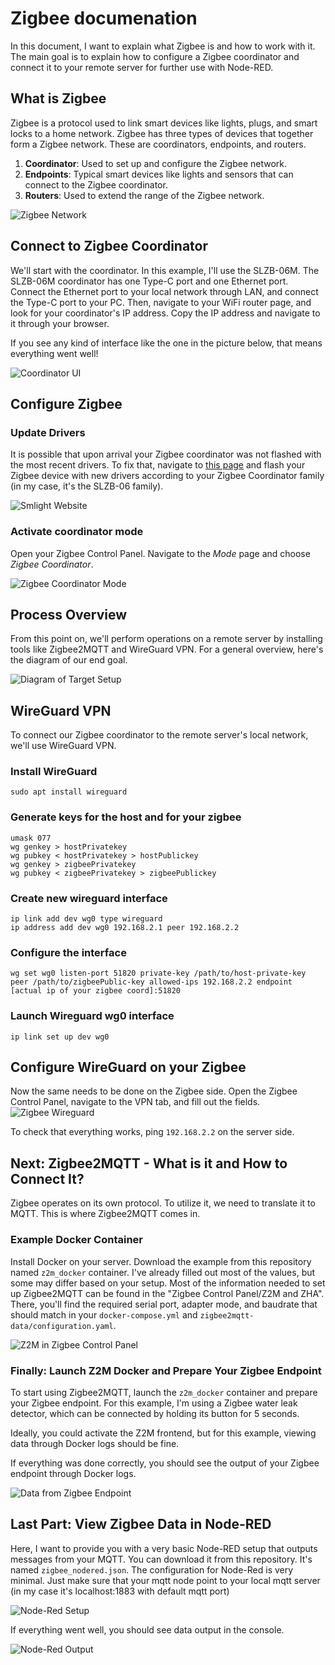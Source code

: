 # Zigbee documenation
In this document, I want to explain what Zigbee is and how to work with it. The main goal is to explain how to configure a Zigbee coordinator and connect it to your remote server for further use with Node-RED.

## What is Zigbee

Zigbee is a protocol used to link smart devices like lights, plugs, and smart locks to a home network. Zigbee has three types of devices that together form a Zigbee network. These are coordinators, endpoints, and routers.

1. **Coordinator**: Used to set up and configure the Zigbee network.
2. **Endpoints**: Typical smart devices like lights and sensors that can connect to the Zigbee coordinator.
3. **Routers**: Used to extend the range of the Zigbee network.

![Zigbee Network](imgs/zigbee_network.png)

## Connect to Zigbee Coordinator

We'll start with the coordinator. In this example, I'll use the SLZB-06M. The SLZB-06M coordinator has one Type-C port and one Ethernet port. Connect the Ethernet port to your local network through LAN, and connect the Type-C port to your PC. Then, navigate to your WiFi router page, and look for your coordinator's IP address. Copy the IP address and navigate to it through your browser.

If you see any kind of interface like the one in the picture below, that means everything went well!

![Coordinator UI](imgs/coord_ui.png)

## Configure Zigbee

### Update Drivers

It is possible that upon arrival your Zigbee coordinator was not flashed with the most recent drivers. To fix that, navigate to [this page](https://smlight.tech/flasher) and flash your Zigbee device with new drivers according to your Zigbee Coordinator family (in my case, it's the SLZB-06 family).

![Smlight Website](imgs/smlight_website.png)

### Activate coordinator mode
Open your Zigbee Control Panel. Navigate to the *Mode* page and choose *Zigbee Coordinator*.

![Zigbee Coordinator Mode](imgs/zmode.png)


## Process Overview

From this point on, we'll perform operations on a remote server by installing tools like Zigbee2MQTT and WireGuard VPN. For a general overview, here's the diagram of our end goal.

![Diagram of Target Setup](imgs/diagram.png)

## WireGuard VPN

To connect our Zigbee coordinator to the remote server's local network, we'll use WireGuard VPN.

### Install WireGuard
```
sudo apt install wireguard
```

### Generate keys for the host and for your zigbee
```
umask 077
wg genkey > hostPrivatekey
wg pubkey < hostPrivatekey > hostPublickey
wg genkey > zigbeePrivatekey
wg pubkey < zigbeePrivatekey > zigbeePublickey
```

### Create new wireguard interface
```
ip link add dev wg0 type wireguard
ip address add dev wg0 192.168.2.1 peer 192.168.2.2
```

### Configure the interface
```
wg set wg0 listen-port 51820 private-key /path/to/host-private-key peer /path/to/zigbeePublic-key allowed-ips 192.168.2.2 endpoint [actual ip of your zigbee coord]:51820
```

### Launch Wireguard wg0 interface
```
ip link set up dev wg0
```

## Configure WireGuard on your Zigbee
Now the same needs to be done on the Zigbee side. Open the Zigbee Control Panel, navigate to the VPN tab, and fill out the fields.
![Zigbee Wireguard](imgs/z_wireguard.png)

To check that everything works, ping `192.168.2.2` on the server side.


## Next: Zigbee2MQTT - What is it and How to Connect It?

Zigbee operates on its own protocol. To utilize it, we need to translate it to MQTT. This is where Zigbee2MQTT comes in.

### Example Docker Container

Install Docker on your server.
Download the example from this repository named `z2m_docker` container. I've already filled out most of the values, but some may differ based on your setup. Most of the information needed to set up Zigbee2MQTT can be found in the "Zigbee Control Panel/Z2M and ZHA". There, you'll find the required serial port, adapter mode, and baudrate that should match in your `docker-compose.yml` and `zigbee2mqtt-data/configuration.yaml`.

![Z2M in Zigbee Control Panel](imgs/z2m_config.png)


### Finally: Launch Z2M Docker and Prepare Your Zigbee Endpoint

To start using Zigbee2MQTT, launch the `z2m_docker` container and prepare your Zigbee endpoint. For this example, I'm using a Zigbee water leak detector, which can be connected by holding its button for 5 seconds.

Ideally, you could activate the Z2M frontend, but for this example, viewing data through Docker logs should be fine.

If everything was done correctly, you should see the output of your Zigbee endpoint through Docker logs.

![Data from Zigbee Endpoint](imgs/zigbee_logs_docker.png)

## Last Part: View Zigbee Data in Node-RED

Here, I want to provide you with a very basic Node-RED setup that outputs messages from your MQTT. You can download it from this repository. It's named `zigbee_nodered.json`. The configuration for Node-Red is very minimal. Just make sure that your mqtt node point to your local mqtt server (in my case it's localhost:1883 with default mqtt port)

![Node-Red Setup](imgs/node_red_setup.png)

If everything went well, you should see data output in the console.

![Node-Red Output](imgs/node_red_output.png)



